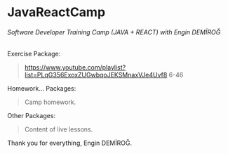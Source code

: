 # JavaReactCamp

###### Software Developer Training Camp (JAVA + REACT) with Engin DEMİROĞ

Exercise Package:
> https://www.youtube.com/playlist?list=PLqG356ExoxZUGwbqoJEKSMnaxVJe4Uvf8
>6-46

Homework... Packages:
>Camp homework.

Other Packages:
>Content of live lessons.


Thank you for everything, Engin DEMİROĞ.